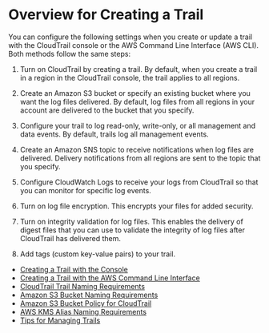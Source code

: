 # Overview for Creating a Trail<a name="cloudtrail-create-and-update-a-trail"></a>

You can configure the following settings when you create or update a trail with the CloudTrail console or the AWS Command Line Interface \(AWS CLI\)\. Both methods follow the same steps: 

1. Turn on CloudTrail by creating a trail\. By default, when you create a trail in a region in the CloudTrail console, the trail applies to all regions\.

1. Create an Amazon S3 bucket or specify an existing bucket where you want the log files delivered\. By default, log files from all regions in your account are delivered to the bucket that you specify\.

1. Configure your trail to log read\-only, write\-only, or all management and data events\. By default, trails log all management events\.

1. Create an Amazon SNS topic to receive notifications when log files are delivered\. Delivery notifications from all regions are sent to the topic that you specify\.

1. Configure CloudWatch Logs to receive your logs from CloudTrail so that you can monitor for specific log events\. 

1. Turn on log file encryption\. This encrypts your files for added security\.

1. Turn on integrity validation for log files\. This enables the delivery of digest files that you can use to validate the integrity of log files after CloudTrail has delivered them\.

1. Add tags \(custom key\-value pairs\) to your trail\.


+ [Creating a Trail with the Console](cloudtrail-create-and-update-a-trail-by-using-the-console.md)
+ [Creating a Trail with the AWS Command Line Interface](cloudtrail-create-and-update-a-trail-by-using-the-aws-cli.md)
+ [CloudTrail Trail Naming Requirements](cloudtrail-trail-naming-requirements.md)
+ [Amazon S3 Bucket Naming Requirements](cloudtrail-s3-bucket-naming-requirements.md)
+ [Amazon S3 Bucket Policy for CloudTrail](create-s3-bucket-policy-for-cloudtrail.md)
+ [AWS KMS Alias Naming Requirements](KMS-key-naming-requirements.md)
+ [Tips for Managing Trails](cloudtrail-concepts-trails-managing-and-using.md)